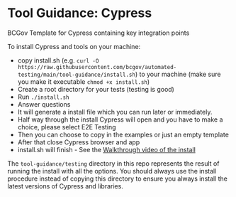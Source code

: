 # Tool Guidance: Cypress
BCGov Template for Cypress containing key integration points

To install Cypress and tools on your machine:
* copy install.sh (e.g. `curl -O https://raw.githubusercontent.com/bcgov/automated-testing/main/tool-guidance/install.sh`) to your machine (make sure you make it executable ```chmod +x install.sh```)
* Create a root directory for your tests (testing is good)
* Run ```./install.sh```
* Answer questions
* It will generate a install file which you can run later or immediately.
* Half way through the install Cypress will open and you have to make a choice, please select E2E Testing
* Then you can choose to copy in the examples or just an empty template
* After that close Cypress browser and app
* install.sh will finish - See the [Walkthrough video of the install](https://youtu.be/yCpVLDdND8s)

The ```tool-guidance/testing``` directory in this repo represents the result of running the install with all the options. You should always use the install procedure instead of copying this directory to ensure you always install the latest versions of Cypress and libraries. 
